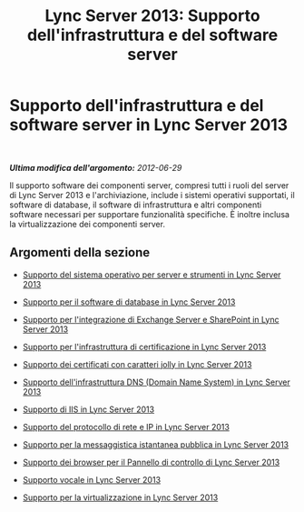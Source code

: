 ﻿---
title: "Lync Server 2013: Supporto dell'infrastruttura e del software server"
TOCTitle: Supporto dell'infrastruttura e del software server
ms:assetid: 4ee5fe38-0191-4710-9aa2-df8895e8c51b
ms:mtpsurl: https://technet.microsoft.com/it-it/library/Gg398319(v=OCS.15)
ms:contentKeyID: 49300521
ms.date: 08/24/2015
mtps_version: v=OCS.15
ms.translationtype: HT
---

# Supporto dell'infrastruttura e del software server in Lync Server 2013

 

_**Ultima modifica dell'argomento:** 2012-06-29_

Il supporto software dei componenti server, compresi tutti i ruoli del server di Lync Server 2013 e l'archiviazione, include i sistemi operativi supportati, il software di database, il software di infrastruttura e altri componenti software necessari per supportare funzionalità specifiche. È inoltre inclusa la virtualizzazione dei componenti server.

## Argomenti della sezione

  - [Supporto del sistema operativo per server e strumenti in Lync Server 2013](lync-server-2013-server-and-tools-operating-system-support.md)

  - [Supporto per il software di database in Lync Server 2013](lync-server-2013-database-software-support.md)

  - [Supporto per l'integrazione di Exchange Server e SharePoint in Lync Server 2013](lync-server-2013-exchange-and-sharepoint-integration-support.md)

  - [Supporto per l'infrastruttura di certificazione in Lync Server 2013](lync-server-2013-certificate-infrastructure-support.md)

  - [Supporto dei certificati con caratteri jolly in Lync Server 2013](lync-server-2013-wildcard-certificate-support.md)

  - [Supporto dell'infrastruttura DNS (Domain Name System) in Lync Server 2013](lync-server-2013-dns-infrastructure-support.md)

  - [Supporto di IIS in Lync Server 2013](lync-server-2013-iis-support.md)

  - [Supporto del protocollo di rete e IP in Lync Server 2013](lync-server-2013-ip-and-networking-protocol-support.md)

  - [Supporto per la messaggistica istantanea pubblica in Lync Server 2013](lync-server-2013-public-instant-messaging-support.md)

  - [Supporto dei browser per il Pannello di controllo di Lync Server 2013](lync-server-2013-browser-support-for-lync-server-control-panel.md)

  - [Supporto vocale in Lync Server 2013](lync-server-2013-voice-support.md)

  - [Supporto per la virtualizzazione in Lync Server 2013](lync-server-2013-virtualization-support.md)

